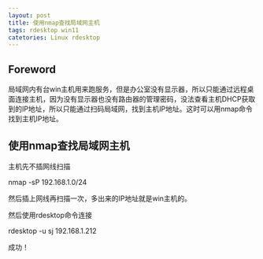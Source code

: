 ```yaml
---
layout: post
title: 使用nmap查找局域网主机
tags: rdesktop win11
catetories: Linux rdesktop
---
```

## Foreword

局域网内有台win主机用来跑服务，但是办公室没有显示器，所以只能通过远程桌面连接主机，因为没有显示器也没有路由器的管理密码，没法查看主机DHCP获取到的IP地址，所以只能通过扫码局域网，找到主机IP地址。这时可以用nmap命令找到主机IP地址。

## 使用nmap查找局域网主机

主机先不插网线扫描 

nmap -sP 192.168.1.0/24 

然后插上网线再扫描一次，多出来的IP地址就是win主机的。 

然后使用rdesktop命令连接 

rdesktop -u sj 192.168.1.212 

成功！ 
